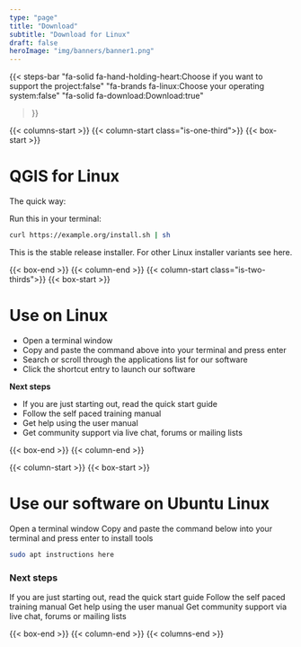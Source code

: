 ```yaml
---
type: "page"
title: "Download"
subtitle: "Download for Linux"
draft: false
heroImage: "img/banners/banner1.png"
---
```


{{< steps-bar 
    "fa-solid fa-hand-holding-heart:Choose if you want to support the project:false"
    "fa-brands fa-linux:Choose your operating system:false"
    "fa-solid fa-download:Download:true"
 >}}
 
{{< columns-start >}}
{{< column-start class="is-one-third">}}
{{< box-start >}}
# QGIS for Linux

The quick way:

Run this in your terminal:

```bash
curl https://example.org/install.sh | sh
```

This is the stable release installer. For other Linux installer variants see here.

{{< box-end >}}
{{< column-end >}}
{{< column-start class="is-two-thirds">}}
{{< box-start >}}

# Use on Linux

- Open a terminal window
- Copy and paste the command above into your terminal and press enter
- Search or scroll through the applications list for our software 
- Click the shortcut entry to launch our software

**Next steps**

- If you are just starting out, read the quick start guide
- Follow the self paced training manual
- Get help using the user manual 
- Get community support via live chat, forums or mailing lists


{{< box-end >}}
{{< column-end >}}

{{< column-start >}}
{{< box-start >}}

# Use our software on Ubuntu Linux

Open a terminal window
Copy and paste the command below into your terminal and press enter to install tools

```bash
sudo apt instructions here
```

### Next steps
 
If you are just starting out, read the quick start guide
Follow the self paced training manual
Get help using the user manual 
Get community support via live chat, forums or mailing lists

{{< box-end >}}
{{< column-end >}}
{{< columns-end >}}

